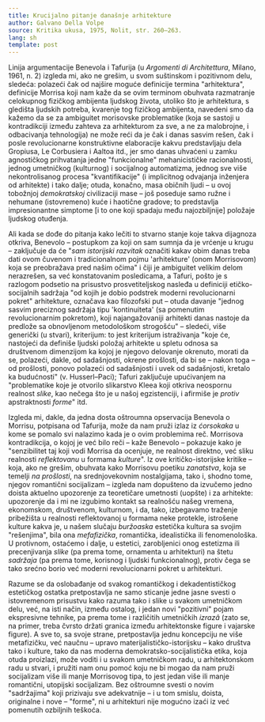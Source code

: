 ```yaml
---
title: Krucijalno pitanje današnje arhitekture
author: Galvano Della Volpe
source: Kritika ukusa, 1975, Nolit, str. 260–263.
lang: sh
template: post
---
```


Linija argumentacije Benevola i Tafurija (u *Argomenti di Architettura*, Milano, 1961, n. 2) izgleda mi, ako ne grešim, u svom suštinskom i pozitivnom delu, sledeća: polazeći čak od najšire moguće definicije termina "arhitektura", definicije Morrisa koji nam kaže da se ovim terminom obuhvata razmatranje celokupnog fizičkog ambijenta ljudskog života, utoliko što je arhitektura, s gledišta ljudskih potreba, kvarenje tog fizičkog ambijenta, navedeni smo da kažemo da se za ambiguitet morisovske problematike (koja se sastoji u kontradikciji između zahteva za arhitekturom za sve, a ne za malobrojne, i odbacivanja tehnologija) ne može reći da je čak i danas sasvim rešen, čak i posle revolucionarne konstruktivne elaboracije kakvu predstavljaju dela Gropiusa, Le Corbusiera i Aaltoa itd., jer smo danas uhvaćeni u zamku agnostičkog prihvatanja jedne "funkcionalne" mehanicističke racionalnosti, jednog umetničkog (kulturnog) i socijalnog automatizma, jednog sve više nekontrolisanog procesa "kvantifikacije" (i implicitnog odvajanja inženjera od arhitekte) i tako dalje; otuda, konačno, masa običnih ljudi – u ovoj tobožnjoj *demokratskoj* civilizaciji mase – još poseduje samo ružne i nehumane (istovremeno) kuće i haotične gradove; to predstavlja impresionantne simptome [i to one koji spadaju među najozbiljnije] položaje ljudskog otuđenja.

Ali kada se dođe do pitanja kako lečiti to stvarno stanje koje takva dijagnoza otkriva, Benevolo – postupkom za koji on sam sumnja da je vrćenje u krugu – zaključuje da će "*sam istorijski razvitak* označiti kakav obim danas treba dati ovom čuvenom i tradicionalnom pojmu 'arhitekture' (onom Morrisovom) koja se preobražava pred našim očima" i čiji je ambiguitet velikim delom nerazrešen, sa već konstatovanim posledicama, a Tafuri, pošto je s razlogom podsetio na prisustvo prosvetiteljskog nasleđa u definiciji etičko-socijalnih sadržaja "od kojih je dobio podstrek moderni revolucionarni pokret" arhitekture, označava kao filozofski put – otuda davanje "jednog sasvim preciznog sadržaja tipu 'kontinuiteta' (sa pomenutim revolucionarnim pokretom), koji najangažovaniji arhitekti danas nastoje da predlože sa obnovljenom metodološkom strogošću" – sledeći, više generički (u stvari), kriterijum: to jest kriterijum istraživanja "koje će, nastojeći da definiše ljudski položaj arhitekte u spletu odnosa sa društvenom dimenzijom ka kojoj je njegovo delovanje okrenuto, morati da se, polazeći, dakle, od sadašnjosti, okrene prošlosti, da bi se – nakon toga – od prošlosti, ponovo polazeći od sadašnjosti i uvek od sadašnjosti, kretalo ka budućnosti" (v. Husserl–Paci); Tafuri zaključuje upućivanjem na "problematike koje je otvorilo slikarstvo Kleea koji otkriva neospornu realnost *slike*, kao nečega što je u našoj egzistenciji, i afirmiše je *protiv* apstraktnosti *forme*" itd.

Izgleda mi, dakle, da jedna dosta oštroumna opservacija Benevola o Morrisu, potpisana od Tafurija, može da nam pruži izlaz iz *ćorsokaka* u kome se pomalo svi nalazimo kada je o ovim problemima reč. Morrisova kontradikcija, o kojoj je već bilo reči – kaže Benevolo – pokazuje kako je "senzibilitet taj koji vodi Morrisa da ocenjuje, ne realnost direktno, već sliku realnosti *reflektovanu* u formama *kulture*". Iz ove kritičko-istorijske kritike – koja, ako ne grešim, obuhvata kako Morrisovu poetiku *zanatstva*, koja se temelji *na prošlosti*, na srednjovekovnim nostalgijama, tako i, shodno tome, njegov romantični socijalizam – izgleda nam dopušteno da izvučemo jedno doista aktuelno upozorenje za teoretičare umetnosti (uopšte) i za arhitekte: upozorenje da i mi ne izgubimo kontakt sa realnošću našeg vremena, ekonomskom, društvenom, kulturnom, i da, tako, izbegavamo traženje pribežišta u realnosti reflektovanoj u formama neke protekle, istrošene kulture kakva je, u našem slučaju *buržoaska* estetička kultura sa svojim "rešenjima", bila ona *mefafizička*, romantička, idealistička ili fenomenološka. U protivnom, ostaćemo i dalje, u estetici, zarobljenici onog estetizma ili precenjivanja *slike* (pa prema tome, ornamenta u arhitekturi) na štetu *sadržaja* (pa prema tome, korisnog i ljudski funkcionalnog), protiv čega se tako srećno borio već moderni revolucionarni pokret u arhitekturi.

Razume se da oslobađanje od svakog romantičkog i dekadentističkog estetičkog ostatka pretpostavlja ne samo sticanje jedne jasne svesti o istovremenom prisustvu kako razuma tako i slike u svakom umetničkom delu, već, na isti način, između ostalog, i jedan novi "pozitivni" pojam ekspresivne tehnike, pa prema tome i različitih umetničkih *izrazâ* (zato se, na primer, treba čvrsto držati granica između arhitektonske figure i vajarske figure). A sve to, sa svoje strane, pretpostavlja jednu koncepciju ne više metafizičku, već naučnu – upravo materijalističko-istorijsku – kako društva tako i kulture, tako da nas moderna demokratsko-socijalistička etika, koja otuda proizlazi, može voditi i u svakom umetničkom radu, u arhitektonskom radu u stvari, i pružiti nam onu pomoć koju ne bi mogao da nam pruži socijalizam više ili manje Morrisovog tipa, to jest jedan više ili manje romantični, utopijski socijalizam. Bez oštroumne svesti o novim "sadržajima" koji prizivaju sve adekvatnije – i u tom smislu, doista, originalne i nove – "forme", ni u arhitekturi nije mogućno izaći iz već pomenutih ozbiljnih teškoća.
